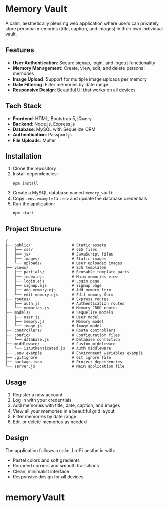 # Memory Vault

A calm, aesthetically pleasing web application where users can privately store personal memories (title, caption, and images) in their own individual vault.

## Features

- **User Authentication**: Secure signup, login, and logout functionality
- **Memory Management**: Create, view, edit, and delete personal memories
- **Image Upload**: Support for multiple image uploads per memory
- **Date Filtering**: Filter memories by date range
- **Responsive Design**: Beautiful UI that works on all devices

## Tech Stack

- **Frontend**: HTML, Bootstrap 5, jQuery
- **Backend**: Node.js, Express.js
- **Database**: MySQL with Sequelize ORM
- **Authentication**: Passport.js
- **File Uploads**: Multer

## Installation

1. Clone the repository
2. Install dependencies:
   ```
   npm install
   ```
3. Create a MySQL database named `memory_vault`
4. Copy `.env.example` to `.env` and update the database credentials
5. Run the application:
   ```
   npm start
   ```

## Project Structure

```
/
├── public/                  # Static assets
│   ├── css/                 # CSS files
│   ├── js/                  # JavaScript files
│   ├── images/              # Static images
│   └── uploads/             # User uploaded images
├── views/                   # EJS templates
│   ├── partials/            # Reusable template parts
│   ├── index.ejs            # Main memories view
│   ├── login.ejs            # Login page
│   ├── signup.ejs           # Signup page
│   ├── add-memory.ejs       # Add memory form
│   └── edit-memory.ejs      # Edit memory form
├── routes/                  # Express routes
│   ├── auth.js              # Authentication routes
│   └── memories.js          # Memory CRUD routes
├── models/                  # Sequelize models
│   ├── user.js              # User model
│   ├── memory.js            # Memory model
│   └── image.js             # Image model
├── controllers/             # Route controllers
├── config/                  # Configuration files
│   └── database.js          # Database connection
├── middleware/              # Custom middleware
│   └── isAuthenticated.js   # Auth middleware
├── .env.example             # Environment variables example
├── .gitignore               # Git ignore file
├── package.json             # Project dependencies
└── server.js                # Main application file
```

## Usage

1. Register a new account
2. Log in with your credentials
3. Add memories with title, date, caption, and images
4. View all your memories in a beautiful grid layout
5. Filter memories by date range
6. Edit or delete memories as needed

## Design

The application follows a calm, Lo-Fi aesthetic with:
- Pastel colors and soft gradients
- Rounded corners and smooth transitions
- Clean, minimalist interface
- Responsive design for all devices
# memoryVault
